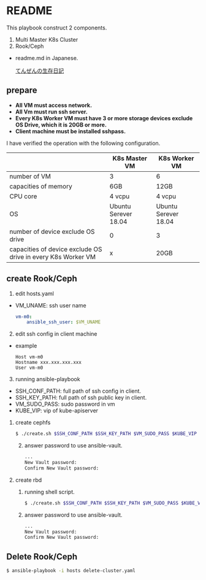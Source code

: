 # README

This playbook construct 2 components.
1. Multi Master K8s Cluster
2. Rook/Ceph

* readme.md in Japanese.

    [てんぜんの生存日記](https://tenzen.hatenablog.com/entry/2020/08/20/203448)

## prepare

  * __All VM must access network.__
  * __All Vm must run ssh server.__
  * __Every K8s Worker VM must have 3 or more storage devices exclude OS Drive, which it is 20GB or more.__
  * __Client machine must be installed sshpass.__

I have verified the operation with the following configuration.

|         |  K8s Master VM  |  K8s Worker VM  |
| ---- | ---- | ---- |
|number of VM|3|6|
|capacities of memory|  6GB  |  12GB  |
|CPU core|  4 vcpu  |  4 vcpu  |
|OS|Ubuntu Serever 18.04|Ubuntu Serever 18.04|
|number of device exclude OS drive|0|3|
|capacities of device exclude OS drive in every K8s Worker VM|x|20GB|


## create Rook/Ceph

1. edit hosts.yaml

* VM_UNAME: ssh user name

    ```hosts.yaml
    vm-m0:
        ansible_ssh_user: $VM_UNAME
    ```

2. edit ssh config in client machine

* example

    ```config
    Host vm-m0
    Hostname xxx.xxx.xxx.xxx
    User vm-m0
    ```

3. running ansible-playbook

* SSH_CONF_PATH: full path of ssh config in client.
* SSH_KEY_PATH: full path of ssh public key in client.
* VM_SUDO_PASS: sudo password in vm
* KUBE_VIP: vip of kube-apiserver

1. create cephfs

    ```bash
    $ ./create.sh $SSH_CONF_PATH $SSH_KEY_PATH $VM_SUDO_PASS $KUBE_VIP
    ```

    2. answer password to use ansible-vault.

        ```bash
        ...
        New Vault password: 
        Confirm New Vault password:
        ```

2. create rbd

    1. running shell script.

        ```bash
        $ ./create.sh $SSH_CONF_PATH $SSH_KEY_PATH $VM_SUDO_PASS $KUBE_VIP rbd
        ```

    2. answer password to use ansible-vault.

        ```bash
        ...
        New Vault password: 
        Confirm New Vault password:
        ```

## Delete Rook/Ceph

```bash
$ ansible-playbook -i hosts delete-cluster.yaml
```